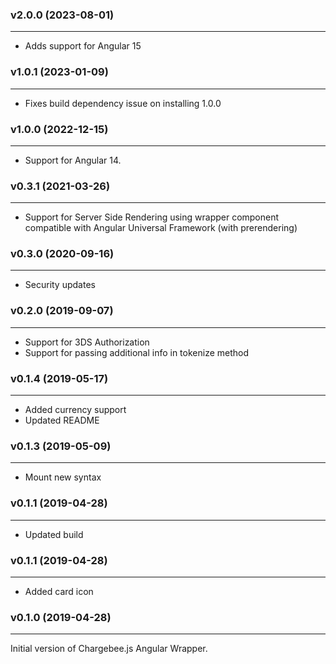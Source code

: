 ### v2.0.0 (2023-08-01)
***
* Adds support for Angular 15

### v1.0.1 (2023-01-09)
***
* Fixes build dependency issue on installing 1.0.0

### v1.0.0 (2022-12-15)
***
* Support for Angular 14.

### v0.3.1 (2021-03-26)
***
* Support for Server Side Rendering using wrapper component compatible with Angular Universal Framework (with prerendering)

### v0.3.0 (2020-09-16)
***
* Security updates

### v0.2.0 (2019-09-07)
* * *
* Support for 3DS Authorization
* Support for passing additional info in tokenize method

### v0.1.4 (2019-05-17)
* * *
* Added currency support
* Updated README

### v0.1.3 (2019-05-09)
* * *
* Mount new syntax

### v0.1.1  (2019-04-28)
* * *
* Updated build

### v0.1.1  (2019-04-28)
* * *
* Added card icon

### v0.1.0  (2019-04-28)
* * *
Initial version of Chargebee.js Angular Wrapper.
